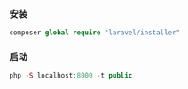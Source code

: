 ### 安装

```php
composer global require "laravel/installer"
```



### 启动

```php
php -S localhost:8000 -t public
```



